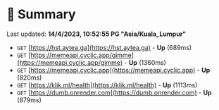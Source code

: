 # 📖 Summary
Last updated: **14/4/2023, 10:52:55 PG "Asia/Kuala_Lumpur"**

- `GET` [https://hst.aytea.ga](https://hst.aytea.ga) - **Up** (689ms)
- `GET` [https://memeapi.cyclic.app/gimme](https://memeapi.cyclic.app/gimme) - **Up** (1360ms)
- `GET` [https://memeapi.cyclic.app](https://memeapi.cyclic.app) - **Up** (820ms)
- `GET` [https://klik.ml/health](https://klik.ml/health) - **Up** (1113ms)
- `GET` [https://dumb.onrender.com](https://dumb.onrender.com) - **Up** (879ms)
